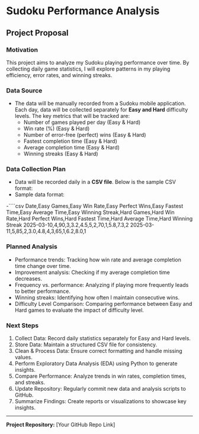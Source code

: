 # Sudoku Performance Analysis

## Project Proposal

### **Motivation**  
This project aims to analyze my Sudoku playing performance over time. By collecting daily game statistics, I will explore patterns in my playing efficiency, error rates, and winning streaks.

###  **Data Source**  
- The data will be manually recorded from a Sudoku mobile application. Each day, data will be collected separately for **Easy and Hard** difficulty levels. The key metrics that will be tracked are:  
  - Number of games played per day (Easy & Hard)  
  - Win rate (%) (Easy & Hard)  
  - Number of error-free (perfect) wins (Easy & Hard)  
  - Fastest completion time (Easy & Hard)  
  - Average completion time (Easy & Hard)  
  - Winning streaks (Easy & Hard)  

###  **Data Collection Plan**  
- Data will be recorded daily in a **CSV file**. Below is the sample CSV format:    
- Sample data format:  

-````csv
 Date,Easy Games,Easy Win Rate,Easy Perfect Wins,Easy Fastest Time,Easy Average Time,Easy Winning Streak,Hard Games,Hard Win Rate,Hard Perfect Wins,Hard Fastest Time,Hard Average  Time,Hard Winning Streak
 2025-03-10,4,90,3,3.2,4.5,5,2,70,1,5.8,7.3,2
 2025-03-11,5,85,2,3.0,4.8,4,3,65,1,6.2,8.0,1

###  **Planned Analysis**  
- Performance trends: Tracking how win rate and average completion time change over time.  
- Improvement analysis: Checking if my average completion time decreases.  
- Frequency vs. performance: Analyzing if playing more frequently leads to better performance.  
- Winning streaks: Identifying how often I maintain consecutive wins.
- Difficulty Level Comparison: Comparing performance between Easy and Hard games to evaluate the impact of difficulty level.

###  **Next Steps**  
1. Collect Data: Record daily statistics separately for Easy and Hard levels.
2. Store Data: Maintain a structured CSV file for consistency. 
3. Clean & Process Data: Ensure correct formatting and handle missing values.  
4. Perform Exploratory Data Analysis (EDA) using Python to generate insights.
5. Compare Performance: Analyze trends in win rates, completion times, and streaks.
6. Update Repository: Regularly commit new data and analysis scripts to GitHub.
7. Summarize Findings: Create reports or visualizations to showcase key insights.

---
 **Project Repository:** [Your GitHub Repo Link]
